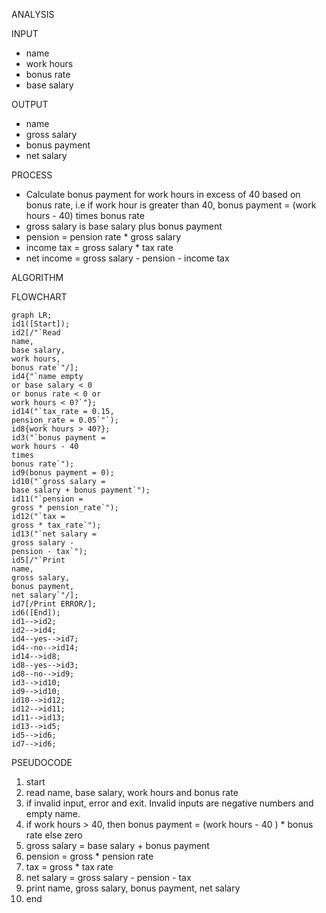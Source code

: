 ANALYSIS

INPUT

- name
- work hours
- bonus rate
- base salary

OUTPUT

- name
- gross salary
- bonus payment
- net salary

PROCESS

- Calculate bonus payment for work hours in excess of 40 based on bonus rate, i.e 
    if work hour is greater than 40, bonus payment = (work hours - 40) times bonus rate
- gross salary is base salary plus bonus payment
- pension = pension rate * gross salary
- income tax = gross salary * tax rate
- net income = gross salary - pension - income tax

ALGORITHM

 FLOWCHART

 ```mermaid
graph LR;
id1([Start]);
id2[/"`Read
name,
base salary,
work hours,
bonus rate`"/];
id4{"`name empty
or base salary < 0
or bonus rate < 0 or
work hours < 0?`"};
id14("`tax_rate = 0.15,
pension_rate = 0.05`"`);
id8{work hours > 40?};
id3("`bonus payment =
work hours - 40
times
bonus rate`");
id9(bonus payment = 0);
id10("`gross salary =
base salary + bonus payment`");
id11("`pension =
gross * pension_rate`");
id12("`tax =
gross * tax_rate`");
id13("`net salary =
gross salary -
pension - tax`");
id5[/"`Print
name,
gross salary,
bonus payment,
net salary`"/];
id7[/Print ERROR/];
id6([End]);
id1-->id2;
id2-->id4;
id4--yes-->id7;
id4--no-->id14;
id14-->id8;
id8--yes-->id3;
id8--no-->id9;
id3-->id10;
id9-->id10;
id10-->id12;
id12-->id11;
id11-->id13;
id13-->id5;
id5-->id6;
id7-->id6;
```

 PSEUDOCODE
 
1. start
2. read name, base salary, work hours and bonus rate
3. if invalid input, error and exit. Invalid inputs are negative numbers and empty name.
4. if work hours > 40, then bonus payment = (work hours - 40 ) * bonus rate else zero
5. gross salary = base salary + bonus payment
6. pension = gross * pension rate
7. tax = gross * tax rate
8. net salary = gross salary - pension - tax
9. print name, gross salary, bonus payment, net salary
10. end
